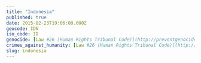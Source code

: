 ```yaml
---
title: "Indonesia"
published: true
date: 2015-02-23T19:06:00.000Z
geocode: IDN
iso_code: ID
genocide: [Law #26 (Human Rights Tribunal Code)](http://preventgenocide.org/id/hukum/genosida-UU26.htm)
crimes_against_humanity: [Law #26 (Human Rights Tribunal Code)](http://preventgenocide.org/id/hukum/genosida-UU26.htm)
slug: indonesia
---
```

